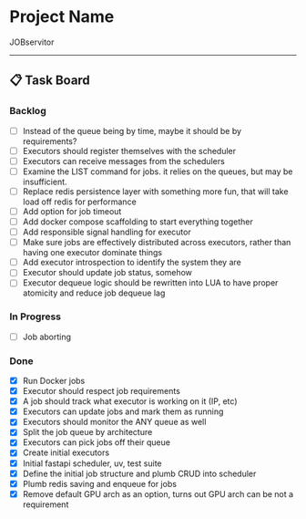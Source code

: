 # Project Name

JOBservitor

---

## 📋 Task Board

### Backlog

- [ ] Instead of the queue being by time, maybe it should be by requirements?
- [ ] Executors should register themselves with the scheduler
- [ ] Executors can receive messages from the schedulers
- [ ] Examine the LIST command for jobs. it relies on the queues, but may be insufficient.
- [ ] Replace redis persistence layer with something more fun, that will take load off redis for performance
- [ ] Add option for job timeout
- [ ] Add docker compose scaffolding to start everything together
- [ ] Add responsible signal handling for executor
- [ ] Make sure jobs are effectively distributed across executors, rather than having one executor dominate things
- [ ] Add executor introspection to identify the system they are
- [ ] Executor should update job status, somehow
- [ ] Executor dequeue logic should be rewritten into LUA to have proper atomicity and reduce job dequeue lag

### In Progress

- [ ] Job aborting

### Done

- [x] Run Docker jobs
- [x] Executor should respect job requirements
- [x] A job should track what executor is working on it (IP, etc)
- [x] Executors can update jobs and mark them as running
- [x] Executors should monitor the ANY queue as well
- [x] Split the job queue by architecture
- [x] Executors can pick jobs off their queue
- [x] Create initial executors
- [x] Initial fastapi scheduler, uv, test suite
- [x] Define the initial job structure and plumb CRUD into scheduler
- [x] Plumb redis saving and enqueue for jobs
- [x] Remove default GPU arch as an option, turns out GPU arch can be not a requirement
